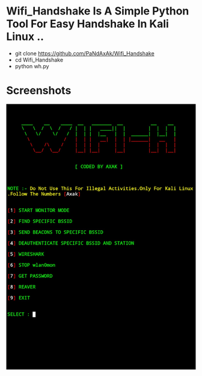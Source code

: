 # Wifi_Handshake Is A Simple Python Tool For Easy Handshake In Kali Linux ..

- git clone https://github.com/PaNdAxAk/Wifi_Handshake
- cd Wifi_Handshake
- python wh.py

# Screenshots

![Githubstates](https://github.com/PaNdAxAk/Wifi_Handshake/blob/main/IMG_20220406_143043.jpg)

